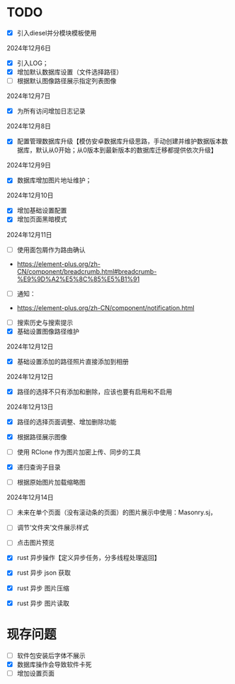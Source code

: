 # TODO

- [x] 引入diesel并分模块模板使用

2024年12月6日

- [x] 引入LOG；
- [x] 增加默认数据库设置（文件选择路径）
- [ ] 根据默认图像路径展示指定列表图像

2024年12月7日

- [x] 为所有访问增加日志记录

2024年12月8日
- [x] 配置管理数据库升级【模仿安卓数据库升级思路，手动创建并维护数据版本数据库，默认从0开始；从0版本到最新版本的数据库迁移都提供依次升级】

2024年12月9日
- [x] 数据库增加图片地址维护；

2024年12月10日
- [x] 增加基础设置配置
- [x] 增加页面黑暗模式

2024年12月11日
- [ ] 使用面包屑作为路由确认
- https://element-plus.org/zh-CN/component/breadcrumb.html#breadcrumb-%E9%9D%A2%E5%8C%85%E5%B1%91
- [ ] 通知：
- https://element-plus.org/zh-CN/component/notification.html

- [ ] 搜索历史与搜索提示
- [x] 基础设置图像路径维护

2024年12月12日
- [x] 基础设置添加的路径照片直接添加到相册

2024年12月12日
- [x] 路径的选择不只有添加和删除，应该也要有启用和不启用

2024年12月13日
- [x] 路径的选择页面调整、增加删除功能
- [x] 根据路径展示图像
- [ ] 使用 RClone 作为图片加密上传、同步的工具
- [x] 递归查询子目录
- [ ] 根据原始图片加载缩略图


2024年12月14日
- [ ] 未来在单个页面（没有滚动条的页面）的图片展示中使用：Masonry.sj，
- [ ] 调节‘文件夹’文件展示样式
- [ ] 点击图片预览
- [x] rust 异步操作【定义异步任务，分多线程处理返回】
- [x] rust 异步 json 获取
- [x] rust 异步 图片压缩
- [x] rust 异步 图片读取













# 现存问题

- [ ] 软件包安装后字体不展示
- [x] 数据库操作会导致软件卡死
- [ ] 增加设置页面
